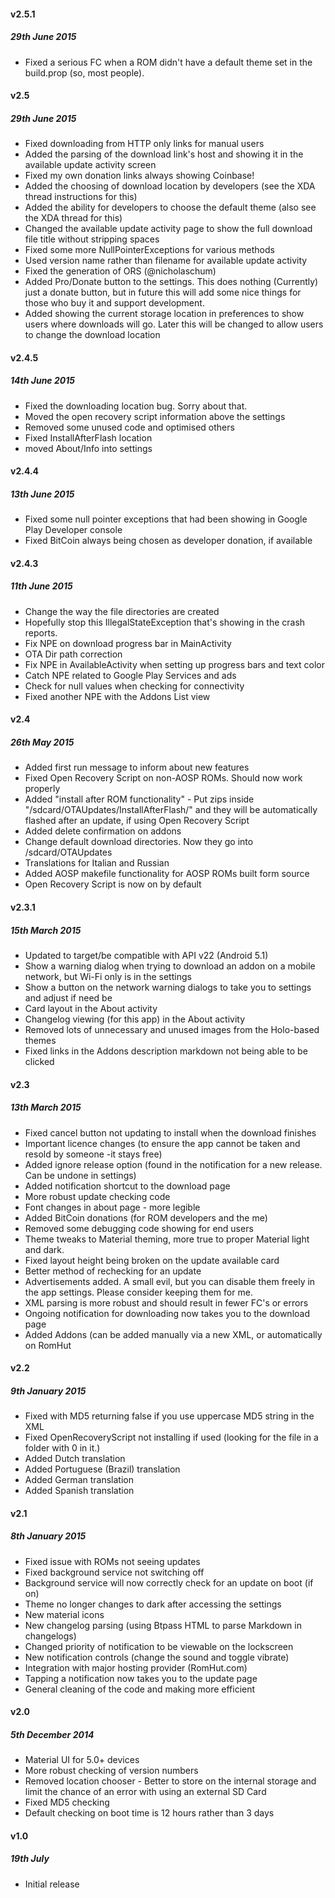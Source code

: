 #### v2.5.1
##### 29th June 2015
* Fixed a serious FC when a ROM didn't have a default theme set in the build.prop (so, most people).

#### v2.5
##### 29th June 2015
* Fixed downloading from HTTP only links for manual users
* Added the parsing of the download link's host and showing it in the available update activity screen
* Fixed my own donation links always showing Coinbase!
* Added the choosing of download location by developers (see the XDA thread instructions for this)
* Added the ability for developers to choose the default theme (also see the XDA thread for this)
* Changed the available update activity page to show the full download file title without stripping spaces
* Fixed some more NullPointerExceptions for various methods
* Used version name rather than filename for available update activity
* Fixed the generation of ORS (@nicholaschum)
* Added Pro/Donate button to the settings. This does nothing (Currently) just a donate button, but in future this will add some nice things for those who buy it and support development.
* Added showing the current storage location in preferences to show users where downloads will go. Later this will be changed to allow users to change the download location

#### v2.4.5
##### 14th June 2015
* Fixed the downloading location bug. Sorry about that.
* Moved the open recovery script information above the settings
* Removed some unused code and optimised others
* Fixed InstallAfterFlash location
* moved About/Info into settings

#### v2.4.4
##### 13th June 2015
* Fixed some null pointer exceptions that had been showing in Google Play Developer console
* Fixed BitCoin always being chosen as developer donation, if available

#### v2.4.3
##### 11th June 2015
* Change the way the file directories are created
* Hopefully stop this IllegalStateException that's showing in the crash
reports.
* Fix NPE on download progress bar in MainActivity
* OTA Dir path correction
* Fix NPE in AvailableActivity when setting up progress bars and text
color
* Catch NPE related to Google Play Services and ads
* Check for null values when checking for connectivity
* Fixed another NPE with the Addons List view

#### v2.4
##### 26th May 2015
* Added first run message to inform about new features
* Fixed Open Recovery Script on non-AOSP ROMs. Should now work properly
* Added "install after ROM functionality" - Put zips inside "/sdcard/OTAUpdates/InstallAfterFlash/" and they will be automatically flashed after an update, if using Open Recovery Script
* Added delete confirmation on addons
* Change default download directories. Now they go into /sdcard/OTAUpdates
* Translations for Italian and Russian
* Added AOSP makefile functionality for AOSP ROMs built form source
* Open Recovery Script is now on by default

#### v2.3.1
##### 15th March 2015
* Updated to target/be compatible with API v22 (Android 5.1)
* Show a warning dialog when trying to download an addon on a mobile network, but Wi-Fi only is in the settings
* Show a button on the network warning dialogs to take you to settings and adjust if need be 
* Card layout in the About activity
* Changelog viewing (for this app) in the About activity
* Removed lots of unnecessary and unused images from the Holo-based themes
* Fixed links in the Addons description markdown not being able to be clicked

#### v2.3 
##### 13th March 2015
* Fixed cancel button not updating to install when the download finishes
* Important licence changes (to ensure the app cannot be taken and resold by someone -it stays free)
* Added ignore release option (found in the notification for a new release. Can be undone in settings)
* Added notification shortcut to the download page
* More robust update checking code
* Font changes in about page - more legible
* Added BitCoin donations (for ROM developers and the me)
* Removed some debugging code showing for end users
* Theme tweaks to Material theming, more true to proper Material light and dark.
* Fixed layout height being broken on the update available card
* Better method of rechecking for an update
* Advertisements added. A small evil, but you can disable them freely in the app settings. Please consider keeping them for me.
* XML parsing is more robust and should result in fewer FC's or errors
* Ongoing notification for downloading now takes you to the download page
* Added Addons (can be added manually via a new XML, or automatically on RomHut

#### v2.2
##### 9th January 2015
* Fixed with MD5 returning false if you use uppercase MD5 string in the XML
* Fixed OpenRecoveryScript not installing if used (looking for the file in a folder with 0 in it.)
* Added Dutch translation
* Added Portuguese (Brazil) translation
* Added German translation
* Added Spanish translation

#### v2.1
##### 8th January 2015
* Fixed issue with ROMs not seeing updates
* Fixed background service not switching off
* Background service will now correctly check for an update on boot (if on)
* Theme no longer changes to dark after accessing the settings
* New material icons
* New changelog parsing (using Btpass HTML to parse Markdown in changelogs)
* Changed priority of notification to be viewable on the lockscreen
* New notification controls (change the sound and toggle vibrate)
* Integration with major hosting provider (RomHut.com)
* Tapping a notification now takes you to the update page
* General cleaning of the code and making more efficient

#### v2.0
##### 5th December 2014 
* Material UI for 5.0+ devices
* More robust checking of version numbers
* Removed location chooser - Better to store on the internal storage and limit the chance of an error with using an external SD Card
* Fixed MD5 checking
* Default checking on boot time is 12 hours rather than 3 days

#### v1.0
##### 19th July
* Initial release